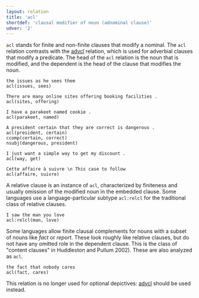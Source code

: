```yaml
---
layout: relation
title: 'acl'
shortdef: 'clausal modifier of noun (adnominal clause)'
udver: '2'
---
```


`acl` stands for finite and non-finite clauses that modify a nominal.  The `acl` relation 
contrasts with the [advcl]() relation, which is used for adverbial clauses
that modify a predicate. The head of the `acl` relation is the noun
that is modified, and the dependent is the head of the clause that
modifies the noun.

~~~ sdparse
the issues as he sees them
acl(issues, sees)
~~~

~~~ sdparse
There are many online sites offering booking facilities .
acl(sites, offering)
~~~

~~~ sdparse
I have a parakeet named cookie .
acl(parakeet, named)
~~~

~~~ sdparse
A president certain that they are correct is dangerous . 
acl(president, certain)
ccomp(certain, correct)
nsubj(dangerous, president)
~~~

~~~ sdparse
I just want a simple way to get my discount .
acl(way, get)
~~~

~~~ sdparse
Cette affaire à suivre \n This case to follow 
acl(affaire, suivre)
~~~

A relative clause is an instance of `acl`, characterized by finiteness and usually omission of 
the modified noun in the embedded clause. Some languages use a language-particular subtype `acl:relcl` for the traditional class of relative clauses.

~~~ sdparse
I saw the man you love
acl:relcl(man, love)
~~~

Some languages allow finite clausal complements for nouns with 
a subset of nouns like *fact* or *report*. These look roughly like relative clauses, but do not have any omitted role in the dependent clause. This is the class of "content clauses" in Huddleston and Pullum 2002). These are also analyzed as `acl`.

~~~ sdparse
the fact that nobody cares
acl(fact, cares)
~~~

This relation is no longer used for optional depictives: [advcl]() should be used instead.

<!-- Interlanguage links updated St lis 3 20:58:33 CET 2021 -->
